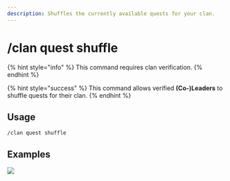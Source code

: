 ```yaml
---
description: Shuffles the currently available quests for your clan.
---
```


# /clan quest shuffle

{% hint style="info" %}
This command requires clan verification.
{% endhint %}

{% hint style="success" %}
This command allows verified **(Co-)Leaders** to shuffle quests for their clan.
{% endhint %}

## Usage

```
/clan quest shuffle
```

## Examples

![](https://forkman.vercel.app/_media/examples/clan/quest/shuffle-0.png)
